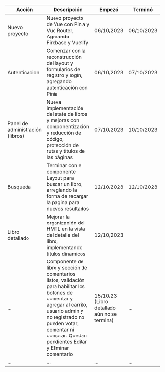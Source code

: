 | Acción          | Descripción     | Empezó          | Terminó         |
|-----------------|-------------------------|-----------------|-----------------|
| Nuevo proyecto  | Nuevo proyecto de Vue con Pinia y Vue Router, Agreando Firebase y Vuetify  | 06/10/2023      | 06/10/2023      |
| Autenticacion        | Comenzar con la reconstrucción del layout y  formularios de registro y login, agregando autenticación con Pinia | 06/10/2023      | 07/10/2023      |
| Panel de administración  (libros)    | Nueva implementación del state de libros y mejoras con componentización y reducción de código, protección de rutas y títulos de las páginas | 07/10/2023      | 10/10/2023      |
| Busqueda             | Terminar con el componente Layout para buscar un libro, arreglando la forma de recargar la pagina para nuevos resultados                 | 12/10/2023                  | 12/10/2023                  
| Libro detallado             | Mejorar la organización del HMTL en la vista del detalle del libro, implementando titulos dinamicos                     | 12/10/2023                  |                  
| ...           | Componente de libro y sección de comentarios listos, validación para habilitar los botones de comentar y agregar al carrito, usuario admin y no registrado no pueden votar, comentar ni comprar. Quedan pendientes Editar y Eliminar comentario                     | 15/10/23 (Libro detallado aún no se termina)                  | ...                  
| ...             | ...                     | ...                  | ...                  